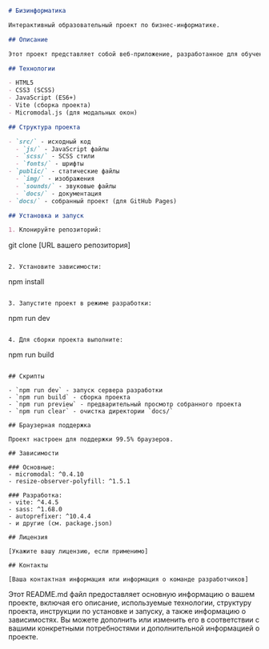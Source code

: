 
```markdown
# Бизинформатика

Интерактивный образовательный проект по бизнес-информатике.

## Описание

Этот проект представляет собой веб-приложение, разработанное для обучения и тестирования знаний в области бизнес-информатики. Приложение включает в себя интерактивные сценарии с пациентами, вопросы и ответы, а также звуковое сопровождение для улучшения пользовательского опыта.

## Технологии

- HTML5
- CSS3 (SCSS)
- JavaScript (ES6+)
- Vite (сборка проекта)
- Micromodal.js (для модальных окон)

## Структура проекта

- `src/` - исходный код
  - `js/` - JavaScript файлы
  - `scss/` - SCSS стили
  - `fonts/` - шрифты
- `public/` - статические файлы
  - `img/` - изображения
  - `sounds/` - звуковые файлы
  - `docs/` - документация
- `docs/` - собранный проект (для GitHub Pages)

## Установка и запуск

1. Клонируйте репозиторий:
   ```
   git clone [URL вашего репозитория]
   ```

2. Установите зависимости:
   ```
   npm install
   ```

3. Запустите проект в режиме разработки:
   ```
   npm run dev
   ```

4. Для сборки проекта выполните:
   ```
   npm run build
   ```

## Скрипты

- `npm run dev` - запуск сервера разработки
- `npm run build` - сборка проекта
- `npm run preview` - предварительный просмотр собранного проекта
- `npm run clear` - очистка директории `docs/`

## Браузерная поддержка

Проект настроен для поддержки 99.5% браузеров.

## Зависимости

### Основные:
- micromodal: ^0.4.10
- resize-observer-polyfill: ^1.5.1

### Разработка:
- vite: ^4.4.5
- sass: ^1.68.0
- autoprefixer: ^10.4.4
- и другие (см. package.json)

## Лицензия

[Укажите вашу лицензию, если применимо]

## Контакты

[Ваша контактная информация или информация о команде разработчиков]
```

Этот README.md файл предоставляет основную информацию о вашем проекте, включая его описание, используемые технологии, структуру проекта, инструкции по установке и запуску, а также информацию о зависимостях. Вы можете дополнить или изменить его в соответствии с вашими конкретными потребностями и дополнительной информацией о проекте.
